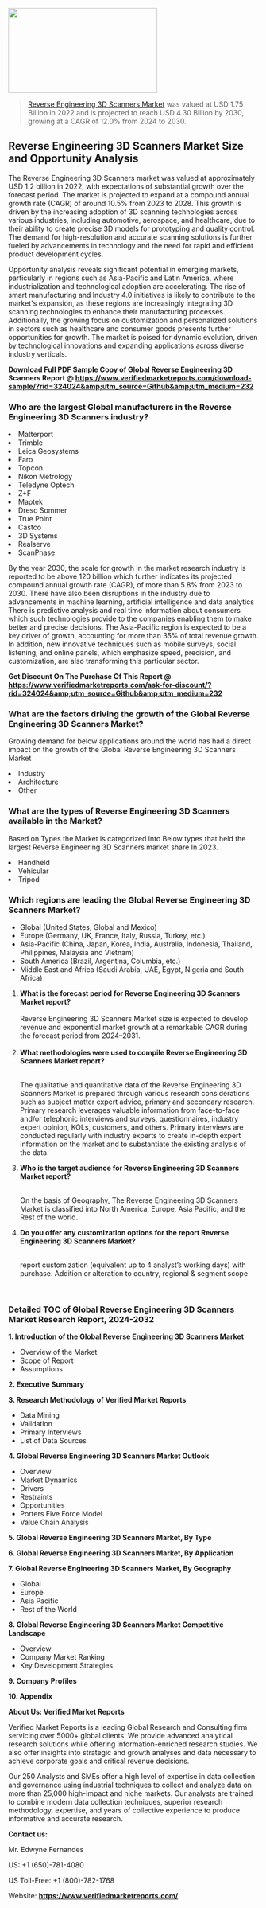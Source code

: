 
<img src="https://ffe5etoiles.com/wp-content/uploads/2024/12/MST1-300x171.png" alt="" width="300" height="171" class="alignnone size-medium wp-image-20088" /><blockquote><p><p><a href="https://www.verifiedmarketreports.com/download-sample/?rid=324024&utm_source=Github&utm_medium=232" target="_blank">Reverse Engineering 3D Scanners Market</a> was valued at USD 1.75 Billion in 2022 and is projected to reach USD 4.30 Billion by 2030, growing at a CAGR of 12.0% from 2024 to 2030.</p></blockquote><p><h2>Reverse Engineering 3D Scanners Market Size and Opportunity Analysis</h2> <p>The Reverse Engineering 3D Scanners market was valued at approximately USD 1.2 billion in 2022, with expectations of substantial growth over the forecast period. The market is projected to expand at a compound annual growth rate (CAGR) of around 10.5% from 2023 to 2028. This growth is driven by the increasing adoption of 3D scanning technologies across various industries, including automotive, aerospace, and healthcare, due to their ability to create precise 3D models for prototyping and quality control. The demand for high-resolution and accurate scanning solutions is further fueled by advancements in technology and the need for rapid and efficient product development cycles.</p> <p>Opportunity analysis reveals significant potential in emerging markets, particularly in regions such as Asia-Pacific and Latin America, where industrialization and technological adoption are accelerating. The rise of smart manufacturing and Industry 4.0 initiatives is likely to contribute to the market's expansion, as these regions are increasingly integrating 3D scanning technologies to enhance their manufacturing processes. Additionally, the growing focus on customization and personalized solutions in sectors such as healthcare and consumer goods presents further opportunities for growth. The market is poised for dynamic evolution, driven by technological innovations and expanding applications across diverse industry verticals.</p> </p><p class=""><strong>Download Full PDF Sample Copy of Global Reverse Engineering 3D Scanners Report @ <a href="https://www.verifiedmarketreports.com/download-sample/?rid=324024&amp;utm_source=Github&amp;utm_medium=232" target="_blank">https://www.verifiedmarketreports.com/download-sample/?rid=324024&amp;utm_source=Github&amp;utm_medium=232</a></strong></p><h3 id="" class="">Who are the largest Global manufacturers in the Reverse Engineering 3D Scanners industry?</h3><p><li>Matterport</li><li> Trimble</li><li> Leica Geosystems</li><li> Faro</li><li> Topcon</li><li> Nikon Metrology</li><li> Teledyne Optech</li><li> Z+F</li><li> Maptek</li><li> Dreso Sommer</li><li> True Point</li><li> Castco</li><li> 3D Systems</li><li> Realserve</li><li> ScanPhase</li></p><div class=""><div class="" dir="" data-message-author-role="" data-message-id="" data-message-model-slug=""><div class=""><div class=""><div class=""><div class="" dir="" data-message-author-role="" data-message-id="" data-message-model-slug=""><div class=""><div class=""><p>By the year 2030, the scale for growth in the market research industry is reported to be above 120 billion which further indicates its projected compound annual growth rate (CAGR), of more than 5.8% from 2023 to 2030. There have also been disruptions in the industry due to advancements in machine learning, artificial intelligence and data analytics There is predictive analysis and real time information about consumers which such technologies provide to the companies enabling them to make better and precise decisions. The Asia-Pacific region is expected to be a key driver of growth, accounting for more than 35% of total revenue growth. In addition, new innovative techniques such as mobile surveys, social listening, and online panels, which emphasize speed, precision, and customization, are also transforming this particular sector.</p><p><strong>Get Discount On The Purchase Of This Report @&nbsp; <a href="https://www.verifiedmarketreports.com/ask-for-discount/?rid=324024&amp;utm_source=Github&amp;utm_medium=232" target="_blank">https://www.verifiedmarketreports.com/ask-for-discount/?rid=324024&amp;utm_source=Github&amp;utm_medium=232</a></strong></p></div></div></div></div></div></div></div></div><h3 id="" class="">What are the factors driving the growth of the Global Reverse Engineering 3D Scanners Market?</h3><p id="" class="">Growing demand for below applications around the world has had a direct impact on the growth of the Global Reverse Engineering 3D Scanners Market</p><p id="" class=""><li>Industry</li><li> Architecture</li><li> Other</li></p><h3 id="" class="">What are the types of Reverse Engineering 3D Scanners available in the Market?</h3><p id="" class="">Based on Types the Market is categorized into Below types that held the largest Reverse Engineering 3D Scanners market share In 2023.</p><p id="" class=""><li>Handheld</li><li> Vehicular</li><li> Tripod</li></p><h3 id="" class="">Which regions are leading the Global Reverse Engineering 3D Scanners Market?</h3><ul><li>Global (United States, Global and Mexico)</li><li>Europe (Germany, UK, France, Italy, Russia, Turkey, etc.)</li><li>Asia-Pacific (China, Japan, Korea, India, Australia, Indonesia, Thailand, Philippines, Malaysia and Vietnam)</li><li>South America (Brazil, Argentina, Columbia, etc.)</li><li>Middle East and Africa (Saudi Arabia, UAE, Egypt, Nigeria and South Africa)</li></ul><p><ol><li><strong>What is the forecast period for Reverse Engineering 3D Scanners Market report?<br /></strong><br /><span data-sheets-root="1" data-sheets-value="{&quot;1&quot;:2,&quot;2&quot;:&quot;XXXX size is expected to develop revenue and exponential market growth at a remarkable CAGR during the forecast period from 2024&ndash;2030.&quot;}" data-sheets-userformat="{&quot;2&quot;:12674,&quot;4&quot;:{&quot;1&quot;:2,&quot;2&quot;:16776960},&quot;10&quot;:2,&quot;11&quot;:0,&quot;15&quot;:&quot;Arial&quot;,&quot;16&quot;:12}">Reverse Engineering 3D Scanners Market size is expected to develop revenue and exponential market growth at a remarkable CAGR during the forecast period from 2024&ndash;2031.</span><br /><br /></li><li><strong>What methodologies were used to compile Reverse Engineering 3D Scanners Market report?<br /><br /></strong><p>The qualitative and quantitative data of the&nbsp;Reverse Engineering 3D Scanners Market is prepared through various research considerations such as subject matter expert advice, primary and secondary research. Primary research leverages valuable information from face-to-face and/or telephonic interviews and surveys, questionnaires, industry expert opinion, KOLs, customers, and others. Primary interviews are conducted regularly with industry experts to create in-depth expert information on the market and to substantiate the existing analysis of the data.&nbsp;</p></li><li><strong>Who is the target audience for Reverse Engineering 3D Scanners Market report?<br /><br /></strong><p>On the basis of Geography, The&nbsp;Reverse Engineering 3D Scanners Market is classified into North America, Europe, Asia Pacific, and the Rest of the world.</p></li><li><strong>Do you offer any customization options for the report Reverse Engineering 3D Scanners Market?<br /><br /></strong><p>report customization (equivalent up to 4 analyst&rsquo;s working days) with purchase. Addition or alteration to country, regional &amp; segment scope</p><p>&nbsp;</p></li></ol></p><h3 id="" class="">Detailed TOC of Global Reverse Engineering 3D Scanners Market Research Report, 2024-2032</h3><p id="" class=""><strong>1. Introduction of the Global Reverse Engineering 3D Scanners Market</strong></p><ul><li>Overview of the Market</li><li>Scope of Report</li><li>Assumptions</li></ul><p id="" class=""><strong>2. Executive Summary</strong></p><p id="" class=""><strong>3. Research Methodology of&nbsp;Verified Market Reports</strong></p><ul><li>Data Mining</li><li>Validation</li><li>Primary Interviews</li><li>List of Data Sources</li></ul><p id="" class=""><strong>4. Global Reverse Engineering 3D Scanners Market Outlook</strong></p><ul><li>Overview</li><li>Market Dynamics</li><li>Drivers</li><li>Restraints</li><li>Opportunities</li><li>Porters Five Force Model</li><li>Value Chain Analysis</li></ul><p id="" class=""><strong>5. Global Reverse Engineering 3D Scanners Market, By&nbsp;Type</strong></p><p id="" class=""><strong>6. Global Reverse Engineering 3D Scanners Market, By Application</strong></p><p id="" class=""><strong>7. Global Reverse Engineering 3D Scanners Market, By Geography</strong></p><ul><li>Global</li><li>Europe</li><li>Asia Pacific</li><li>Rest of the World</li></ul><p id="" class=""><strong>8. Global Reverse Engineering 3D Scanners Market Competitive Landscape</strong></p><ul><li>Overview</li><li>Company Market Ranking</li><li>Key Development Strategies</li></ul><p id="" class=""><strong>9. Company Profiles</strong></p><p id="" class=""><strong>10. Appendix</strong></p><p id="" class=""><strong>About Us: Verified Market Reports</strong></p><p id="" class="">Verified Market Reports is a leading Global Research and Consulting firm servicing over 5000+ global clients. We provide advanced analytical research solutions while offering information-enriched research studies. We also offer insights into strategic and growth analyses and data necessary to achieve corporate goals and critical revenue decisions.</p><p id="" class="">Our 250 Analysts and SMEs offer a high level of expertise in data collection and governance using industrial techniques to collect and analyze data on more than 25,000 high-impact and niche markets. Our analysts are trained to combine modern data collection techniques, superior research methodology, expertise, and years of collective experience to produce informative and accurate research.</p><p id="" class=""><strong>Contact us:</strong></p><p id="" class="">Mr. Edwyne Fernandes</p><p id="" class="">US: +1 (650)-781-4080</p><p id="" class="">US Toll-Free: +1 (800)-782-1768</p><p id="" class="">Website: <a target="" data-test-app-aware-link=""><strong>https://www.verifiedmarketreports.com/</strong></a></p>
